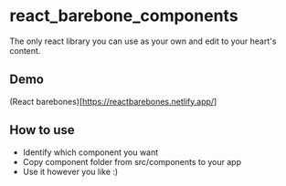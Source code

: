 # react_barebone_components

The only react library you can use as your own and edit to your heart's content.

## Demo

(React barebones)[https://reactbarebones.netlify.app/]

## How to use

- Identify which component you want
- Copy component folder from src/components to your app
- Use it however you like :)
